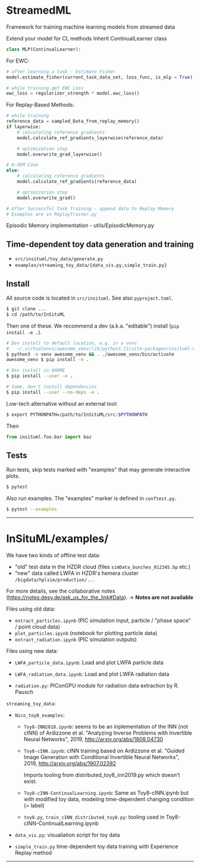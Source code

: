# StreamedML
Framework for training machine learning models from streamed data

Extend your model for CL methods
Inherit ContinualLearner class

```python
class MLP(ContinualLearner):
```

For EWC:
```python
# after learning a task - Estimate Fisher
model.estimate_fisher(current_task_data_set, loss_func, is_mlp = True)

# while training get EWC Loss
ewc_loss = regularizer_strength * model.ewc_loss()
```

For Replay-Based Methods:
```python
# while training
reference_data = sampled_Data_from_replay_memory()
if layerwise:
    # calculating reference gradients
    model.calculate_ref_gradients_layerwise(reference_data)

    # optimization step
    model.overwrite_grad_layerwise()

# A-GEM Case
else:
    # calculating reference gradients
    model.calculate_ref_gradients(reference_data)

    # optimization step
    model.overwrite_grad()

# After Successful Task Training - append data to Replay Memory
# Examples are in ReplayTrainer.py
```

Episodic Memory implementation - utils/EpisodicMemory.py

## Time-dependent toy data generation and training

* `src/insituml/toy_data/generate.py`
* `examples/streaming_toy_data/{data_vis.py,simple_train.py}`

## Install

All source code is located in `src/insituml`. See also `pyproject.toml`.

```sh
$ git clone ...
$ cd /path/to/InSituML
```

Then one of these. We recommend a dev (a.k.a. "editable") install
(`pip install -e .`).

```sh
# Dev install to default location, e.g. in a venv
#   ~/.virtualenvs/awesome_venv/lib/python3.11/site-packages/insituml-0.0.0.dist-info/
$ python3 -m venv awesome_venv && . ./awesome_venv/bin/activate
awesome_venv $ pip install -e .

# Dev install in $HOME
$ pip install --user -e .

# Same, don't install dependencies
$ pip install --user --no-deps -e .
```

Low-tech alternative without an external tool:

```sh
$ export PYTHONPATH=/path/to/InSituML/src:$PYTHONPATH
```

Then

```py
from insituml.foo.bar import baz
```

## Tests

Run tests, skip tests marked with "examples" that may generate interactive
plots.

```sh
$ pytest
```

Also run examples. The "examples" marker is defined in `conftest.py`.

```sh
$ pytest --examples
```

---
# InSituML/examples/

We have two kinds of offline test data:

* "old" test data in the HZDR cloud (files `simData_bunches_012345.bp` etc.)
* "new" data called LWFA in HZDR's hemera cluster `/bigdata/hplsim/production/...`

For more details, see the collaborative notes (https://notes.desy.de/ask_us_for_the_link#Data). -> **Notes are not available**

Files using old data:

* `extract_particles.ipynb` (PIC simulation input, particle / "phase space" / point
  cloud data)
* `plot_particles.ipynb` (notebook for plotting particle data)
* `extract_radiation.ipynb` (PIC simulation outputs)

Files using new data:

* `LWFA_particle_data.ipynb`: Load and plot LWFA particle data
* `LWFA_radiation_data.ipynb`: Load and plot LWFA radiation data

* `radiation.py`: PIConGPU module for radiation data extraction by R. Pausch

`streaming_toy_data`:

* `Nico_toy8_examples`:
    * `Toy8-INN2018.ipynb`: seems to be an inplementation of the INN (not cINN) of
      Ardizzone et al. "Analyzing Inverse Problems with Invertible Neural
      Networks", 2019, http://arxiv.org/abs/1808.04730

    * `Toy8-cINN.ipynb`: cINN training based on Ardizzone et al. "Guided Image
      Generation with Conditional Invertible Neural Networks", 2019,
      http://arxiv.org/abs/1907.02392

      Imports tooling from distributed_toy8_inn2019.py which doesn't exist.

    * `Toy8-cINN-ContinualLearning.ipynb`: Same as Toy8-cINN.ipynb but with modified
      toy data, modeling time-dependent changing condition (= label)

    * `toy8.py`, `train_cINN_distributed_toy8.py`: tooling used in Toy8-cINN-ContinualLearning.ipynb

* `data_vis.py`: visualiation script for toy data
* `simple_train.py` time-dependent toy data training with Experience Replay method
---
